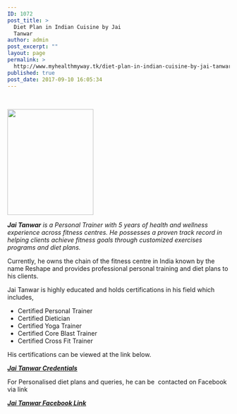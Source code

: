 ```yaml
---
ID: 1072
post_title: >
  Diet Plan in Indian Cuisine by Jai
  Tanwar
author: admin
post_excerpt: ""
layout: page
permalink: >
  http://www.myhealthmyway.tk/diet-plan-in-indian-cuisine-by-jai-tanwar/
published: true
post_date: 2017-09-10 16:05:34
---
```

&nbsp;

<img class="alignnone size-full wp-image-284" src="http://35.201.22.184/wp-content/uploads/2017/08/Snip20170820_8.png" alt="" width="195" height="240" />

<em><strong>Jai Tanwar</strong> is a Personal Trainer with 5 years of health and wellness experience across fitness centres. He possesses a proven track record in helping clients achieve fitness goals through customized exercises programs and diet plans. </em>

Currently, he owns the chain of the fitness centre in India known by the name Reshape and provides professional personal training and diet plans to his clients.

Jai Tanwar is highly educated and holds certifications in his field which includes,
<ul>
 	<li>Certified Personal Trainer</li>
 	<li>Certified Dietician</li>
 	<li>Certified Yoga Trainer</li>
 	<li>Certified Core Blast Trainer</li>
 	<li>Certified Cross Fit Trainer</li>
</ul>
His certifications can be viewed at the link below.

<em><strong><a href="http://35.201.22.184/wp-content/uploads/2017/08/new-doc-2017-08-17-09.28.49-1.pdf">Jai Tanwar Credentials</a></strong></em>

For Personalised diet plans and queries, he can be  contacted on Facebook via link

<em><strong><a href="https://www.facebook.com/jai.tanwar.56">Jai Tanwar Facebook Link</a></strong></em>